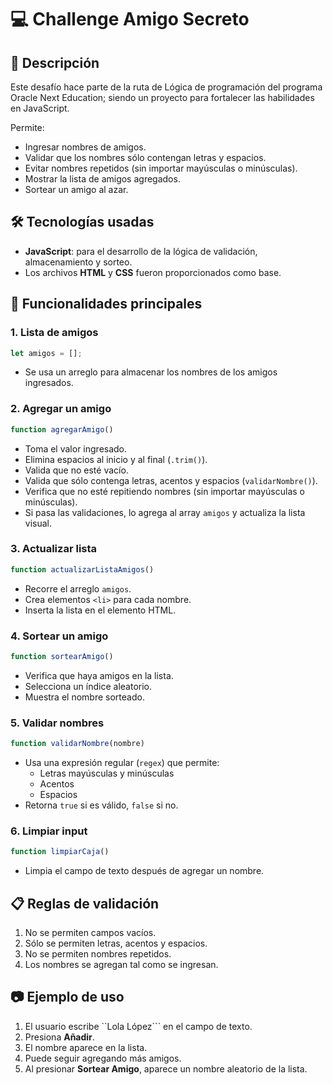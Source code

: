 # 💻 Challenge Amigo Secreto

## 📄 Descripción
Este desafío hace parte de la ruta de Lógica de programación del programa Oracle Next Education; siendo un proyecto para fortalecer las habilidades en JavaScript.

Permite:
- Ingresar nombres de amigos.
- Validar que los nombres sólo contengan letras y espacios.
- Evitar nombres repetidos (sin importar mayúsculas o minúsculas).
- Mostrar la lista de amigos agregados.
- Sortear un amigo al azar.

## 🛠️ Tecnologías usadas
- **JavaScript**: para el desarrollo de la lógica de validación, almacenamiento y sorteo.
- Los archivos **HTML** y **CSS** fueron proporcionados como base.

## 📂 Funcionalidades principales
### 1. Lista de amigos
```javascript
let amigos = [];
```
- Se usa un arreglo para almacenar los nombres de los amigos ingresados.

### 2. Agregar un amigo
```javascript
function agregarAmigo()
```
- Toma el valor ingresado.
- Elimina espacios al inicio y al final (```.trim()```).
- Valida que no esté vacío.
- Valida que sólo contenga letras, acentos y espacios (```validarNombre()```).
- Verifica que no esté repitiendo nombres (sin importar mayúsculas o minúsculas).
- Si pasa las validaciones, lo agrega al array ```amigos``` y actualiza la lista visual.

### 3. Actualizar lista
```javascript
function actualizarListaAmigos()
```
- Recorre el arreglo ```amigos```.
- Crea elementos ```<li>``` para cada nombre.
- Inserta la lista en el elemento HTML.

### 4. Sortear un amigo
```javascript
function sortearAmigo()
```
- Verifica que haya amigos en la lista.
- Selecciona un índice aleatorio.
- Muestra el nombre sorteado.

### 5. Validar nombres
```javascript
function validarNombre(nombre)
```
- Usa una expresión regular (```regex```) que permite:
  - Letras mayúsculas y minúsculas
  - Acentos
  - Espacios
- Retorna ```true``` si es válido, ```false``` si no.

### 6. Limpiar input
```javascript
function limpiarCaja()
```
- Limpia el campo de texto después de agregar un nombre.

## 📋 Reglas de validación
1. No se permiten campos vacíos.
2. Sólo se permiten letras, acentos y espacios.
3. No se permiten nombres repetidos.
4. Los nombres se agregan tal como se ingresan.

## 📷 Ejemplo de uso
1. El usuario escribe ``Lola López``` en el campo de texto.
2. Presiona **Añadir**.
3. El nombre aparece en la lista.
4. Puede seguir agregando más amigos.
5. Al presionar **Sortear Amigo**, aparece un nombre aleatorio de la lista.
